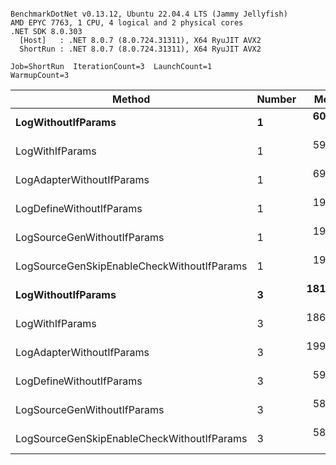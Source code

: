 ```

BenchmarkDotNet v0.13.12, Ubuntu 22.04.4 LTS (Jammy Jellyfish)
AMD EPYC 7763, 1 CPU, 4 logical and 2 physical cores
.NET SDK 8.0.303
  [Host]   : .NET 8.0.7 (8.0.724.31311), X64 RyuJIT AVX2
  ShortRun : .NET 8.0.7 (8.0.724.31311), X64 RyuJIT AVX2

Job=ShortRun  IterationCount=3  LaunchCount=1  
WarmupCount=3  

```
| Method                                     | Number | Mean      | Error     | StdDev   | Min       | Max       | Gen0   | Allocated |
|------------------------------------------- |------- |----------:|----------:|---------:|----------:|----------:|-------:|----------:|
| **LogWithoutIfParams**                         | **1**      |  **60.94 ns** |  **9.410 ns** | **0.516 ns** |  **60.52 ns** |  **61.52 ns** | **0.0010** |      **88 B** |
| LogWithIfParams                            | 1      |  59.03 ns |  2.629 ns | 0.144 ns |  58.91 ns |  59.19 ns | 0.0010 |      88 B |
| LogAdapterWithoutIfParams                  | 1      |  69.23 ns |  1.673 ns | 0.092 ns |  69.13 ns |  69.31 ns | 0.0010 |      88 B |
| LogDefineWithoutIfParams                   | 1      |  19.86 ns |  2.285 ns | 0.125 ns |  19.77 ns |  20.00 ns |      - |         - |
| LogSourceGenWithoutIfParams                | 1      |  19.88 ns |  0.602 ns | 0.033 ns |  19.85 ns |  19.91 ns |      - |         - |
| LogSourceGenSkipEnableCheckWithoutIfParams | 1      |  19.21 ns |  0.718 ns | 0.039 ns |  19.18 ns |  19.25 ns |      - |         - |
| **LogWithoutIfParams**                         | **3**      | **181.04 ns** | **15.531 ns** | **0.851 ns** | **180.35 ns** | **181.99 ns** | **0.0031** |     **264 B** |
| LogWithIfParams                            | 3      | 186.76 ns | 54.301 ns | 2.976 ns | 184.95 ns | 190.20 ns | 0.0031 |     264 B |
| LogAdapterWithoutIfParams                  | 3      | 199.22 ns | 47.233 ns | 2.589 ns | 196.26 ns | 201.07 ns | 0.0031 |     264 B |
| LogDefineWithoutIfParams                   | 3      |  59.04 ns |  0.809 ns | 0.044 ns |  58.99 ns |  59.08 ns |      - |         - |
| LogSourceGenWithoutIfParams                | 3      |  58.28 ns |  1.356 ns | 0.074 ns |  58.24 ns |  58.37 ns |      - |         - |
| LogSourceGenSkipEnableCheckWithoutIfParams | 3      |  58.26 ns | 19.431 ns | 1.065 ns |  57.60 ns |  59.49 ns |      - |         - |
